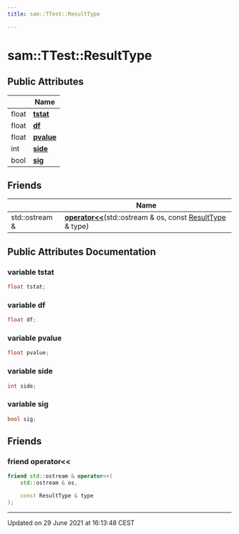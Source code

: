 ```yaml
---
title: sam::TTest::ResultType

---
```


# sam::TTest::ResultType



## Public Attributes

|                | Name           |
| -------------- | -------------- |
| float | **[tstat](/doxygen/Classes/structsam_1_1_t_test_1_1_result_type/#variable-tstat)**  |
| float | **[df](/doxygen/Classes/structsam_1_1_t_test_1_1_result_type/#variable-df)**  |
| float | **[pvalue](/doxygen/Classes/structsam_1_1_t_test_1_1_result_type/#variable-pvalue)**  |
| int | **[side](/doxygen/Classes/structsam_1_1_t_test_1_1_result_type/#variable-side)**  |
| bool | **[sig](/doxygen/Classes/structsam_1_1_t_test_1_1_result_type/#variable-sig)**  |

## Friends

|                | Name           |
| -------------- | -------------- |
| std::ostream & | **[operator<<](/doxygen/Classes/structsam_1_1_t_test_1_1_result_type/#friend-operator<<)**(std::ostream & os, const [ResultType](/doxygen/Classes/structsam_1_1_t_test_1_1_result_type/) & type)  |

## Public Attributes Documentation

### variable tstat

```cpp
float tstat;
```


### variable df

```cpp
float df;
```


### variable pvalue

```cpp
float pvalue;
```


### variable side

```cpp
int side;
```


### variable sig

```cpp
bool sig;
```


## Friends

### friend operator<<

```cpp
friend std::ostream & operator<<(
    std::ostream & os,

    const ResultType & type
);
```


-------------------------------

Updated on 29 June 2021 at 16:13:48 CEST